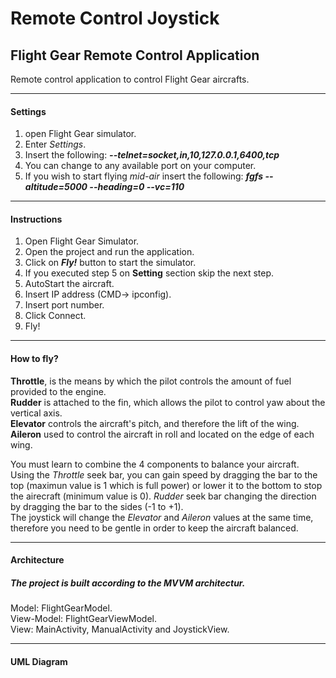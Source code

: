 # Remote Control Joystick
## Flight Gear Remote Control Application


Remote control application to control Flight Gear aircrafts.


______________
#### Settings
1. open Flight Gear simulator.
2. Enter _Settings_.
3. Insert the following: **_--telnet=socket,in,10,127.0.0.1,6400,tcp_**
4. You can change to any available port on your computer.
5. If you wish to start flying _mid-air_ insert the following: **_fgfs --altitude=5000 --heading=0 --vc=110_**


______________
#### Instructions
1. Open Flight Gear Simulator.
2. Open the project and run the application.
3. Click on **_Fly!_** button to start the simulator.  
4. If you executed step 5 on **Setting** section skip the next step.
5. AutoStart the aircraft.
6. Insert IP address (CMD-> ipconfig).
7. Insert port number.
8. Click Connect.
9. Fly!


______________
#### How to fly?
**Throttle**, is the means by which the pilot controls the amount of fuel provided to the engine. <br/>
**Rudder** is attached to the fin, which allows the pilot to control yaw about the vertical axis. <br/>
**Elevator** controls the aircraft's pitch, and therefore the lift of the wing. <br/>
**Aileron** used to control the aircraft in roll and located on the edge of each wing. <br/>

You must learn to combine the 4 components to balance your aircraft. <br/>
Using the _Throttle_ seek bar, you can gain speed by dragging the bar to the top (maximun value is 1 which is full power) 
or lower it to the bottom to stop the airecraft (minimum value is 0).
_Rudder_ seek bar changing the direction by dragging the bar to the sides (-1 to +1). <br/>
The joystick will change the _Elevator_ and _Aileron_ values at the same time, therefore you need to be gentle in order to keep the aircraft balanced. <br/>
______________
#### Architecture
##### The project is built according to the MVVM architectur. 
Model: FlightGearModel. <br/>
View-Model: FlightGearViewModel. <br/>
View: MainActivity, ManualActivity and JoystickView. <br/>

--------------
#### UML Diagram
